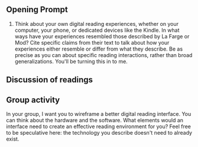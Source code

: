 ## Opening Prompt

1. Think about your own digital reading experiences, whether on your computer, your phone, or dedicated devices like the Kindle. In what ways have your experiences resembled those described by La Farge or Mod? Cite specific claims from their text to talk about how your experiences either resemble or differ from what they describe. Be as precise as you can about specific reading interactions, rather than broad generalizations. You'll be turning this in to me.

## Discussion of readings

## Group activity

In your group, I want you to wireframe a better digital reading interface. You can think about the hardware and the software. What elements would an interface need to create an effective reading environment for you? Feel free to be speculative here: the technology you describe doesn't need to already exist. 